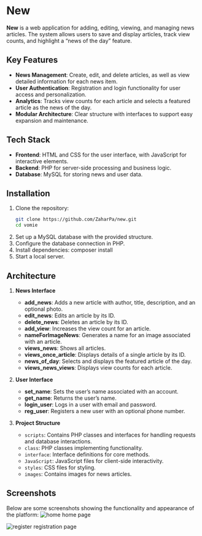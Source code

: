 # New

**New** is a web application for adding, editing, viewing, and managing news articles. The system allows users to save and display articles, track view counts, and highlight a “news of the day” feature.

## Key Features
- **News Management**: Create, edit, and delete articles, as well as view detailed information for each news item.
- **User Authentication**: Registration and login functionality for user access and personalization.
- **Analytics**: Tracks view counts for each article and selects a featured article as the news of the day.
- **Modular Architecture**: Clear structure with interfaces to support easy expansion and maintenance.

## Tech Stack
- **Frontend**: HTML and CSS for the user interface, with JavaScript for interactive elements.
- **Backend**: PHP for server-side processing and business logic.
- **Database**: MySQL for storing news and user data.

## Installation
1. Clone the repository:
   ```bash
   git clone https://github.com/ZaharPa/new.git
   cd vomie
3. Set up a MySQL database with the provided structure.
4. Configure the database connection in PHP.
5. Install dependencies:
   composer install
6. Start a local server.

## Architecture
1. **News Interface**
    - **add_news**: Adds a new article with author, title, description, and an optional photo.
    - **edit_news**: Edits an article by its ID.
    - **delete_news**: Deletes an article by its ID.
    - **add_view**: Increases the view count for an article.
    - **nameForImageNews**: Generates a name for an image associated with an article.
    - **views_news**: Shows all articles.
    - **views_once_article**: Displays details of a single article by its ID.
    - **news_of_day**: Selects and displays the featured article of the day.
    - **views_news_views**: Displays view counts for each article.

2. **User Interface**
    - **set_name**: Sets the user’s name associated with an account.
    - **get_name**: Returns the user’s name.
    - **login_user**: Logs in a user with email and password.
    - **reg_user**: Registers a new user with an optional phone number.

3. **Project Structure**
    - `scripts`: Contains PHP classes and interfaces for handling requests and database interactions.
    - `class`: PHP classes implementing functionality.
    - `interface`: Interface definitions for core methods.
    - `JavaScript`: JavaScript files for client-side interactivity.
    - `styles`: CSS files for styling.
    - `images`: Contains images for news articles. 

## Screenshots
Below are some screenshots showing the functionality and appearance of the platform:
![home](https://github.com/user-attachments/assets/adf2a6ec-74c5-4b14-8331-ed792ec738d8)
home page

![register](https://github.com/user-attachments/assets/8581bcea-22c8-407f-ba44-3d0d781bb8cd)
registration page
